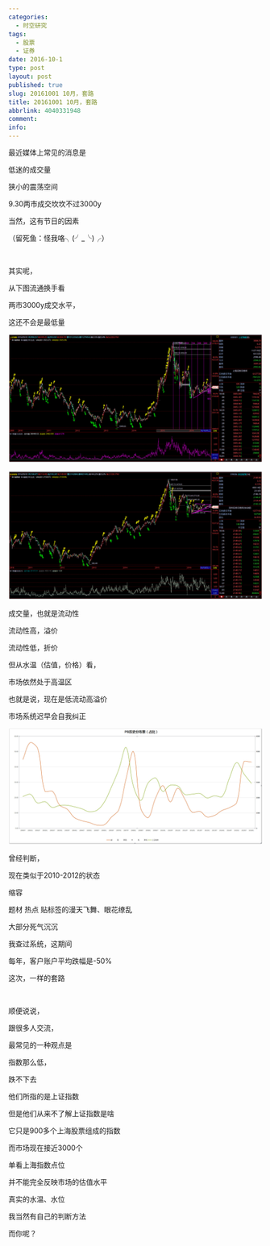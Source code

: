 ```yaml
---
categories:
  - 时空研究
tags:
  - 股票
  - 证券
date: 2016-10-1
type: post
layout: post
published: true
slug: 20161001 10月，套路
title: 20161001 10月，套路
abbrlink: 4040331948
comment:
info:
---
```

最近媒体上常见的消息是

低迷的成交量

狭小的震荡空间

9.30两市成交坎坎不过3000y

当然，这有节日的因素​​

（留死鱼：怪我咯╮(╯_╰)╭）

​

其实呢，

​从下图流通换手看

​两市3000y成交水平，

这还不会是最低量​

![20161001-0](/images/20161001-0.jpeg)

![20161001-1](/images/20161001-1.jpeg)

成交量，也就是流动性

流动性高，溢价

流动性低，折价​

但从水温（估值，价格）看，

市场依然处于高温区

也就是说，现在是低流动高溢价

市场系统迟早会自我纠正​

![20161001-2](/images/20161001-2.jpeg)

曾经判断，

现在类似于2010-2012的状态

缩容

​题材 热点 贴标签的漫天飞舞、眼花缭乱

​大部分死气沉沉

​我查过系统，这期间

每年，客户账户平均跌幅是-50%

这次，一样的套路

​

顺便说说，

跟很多人交流，

最常见的一种观点是

指数那么低，

跌不下去

他们所指的是上证指数​

​但是他们从来不了解上证指数是啥

它只是900多个上海股票组成的指数

而市场现在接近3000个

单看上海指数点位

并不能完全反映市场的估值​水平

真实的水温、水位​

​我当然有自己的判断方法

而你呢？​